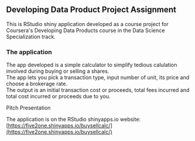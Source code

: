 ## Developing Data Product Project Assignment

This is RStudio shiny application developed as a course project for 
Coursera's Developing Data Products course in the Data Science 
Specialization track.  

### The application  
The app developed is a simple calculator to simplify tedious calulation 
involved during buying or selling a shares.  
The app lets you pick a transaction type, input number of unit, its price and
choose a brokerage rate.  
The  output is an initial transaction cost or proceeds, total fees incurred and
total cost incurred or proceeds due to you. 


Pitch Presentation


The application is on the RStudio shinyapps.io website:  
[https://five2one.shinyapps.io/buysellcalc/](https://five2one.shinyapps.io/buysellcalc/)